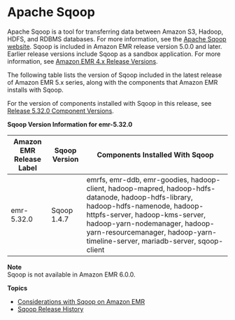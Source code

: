 # Apache Sqoop<a name="emr-sqoop"></a>

Apache Sqoop is a tool for transferring data between Amazon S3, Hadoop, HDFS, and RDBMS databases\. For more information, see the [Apache Sqoop website](http://sqoop.apache.org/)\. Sqoop is included in Amazon EMR release version 5\.0\.0 and later\. Earlier release versions include Sqoop as a sandbox application\. For more information, see [Amazon EMR 4\.x Release Versions](emr-release-4x.md)\.

The following table lists the version of Sqoop included in the latest release of Amazon EMR 5\.x series, along with the components that Amazon EMR installs with Sqoop\.

For the version of components installed with Sqoop in this release, see [Release 5\.32\.0 Component Versions](emr-release-5x.md#emr-5320-release)\.


**Sqoop Version Information for emr\-5\.32\.0**  

| Amazon EMR Release Label | Sqoop Version | Components Installed With Sqoop | 
| --- | --- | --- | 
| emr\-5\.32\.0 | Sqoop 1\.4\.7 | emrfs, emr\-ddb, emr\-goodies, hadoop\-client, hadoop\-mapred, hadoop\-hdfs\-datanode, hadoop\-hdfs\-library, hadoop\-hdfs\-namenode, hadoop\-httpfs\-server, hadoop\-kms\-server, hadoop\-yarn\-nodemanager, hadoop\-yarn\-resourcemanager, hadoop\-yarn\-timeline\-server, mariadb\-server, sqoop\-client | 

**Note**  
Sqoop is not available in Amazon EMR 6\.0\.0\.

**Topics**
+ [Considerations with Sqoop on Amazon EMR](emr-sqoop-considerations.md)
+ [Sqoop Release History](Sqoop-release-history.md)